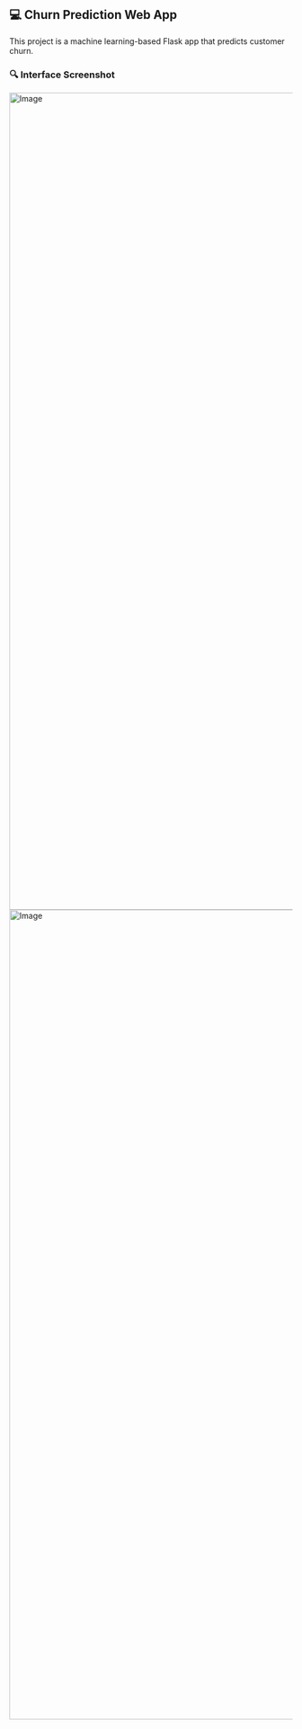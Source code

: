 ## 💻 Churn Prediction Web App

This project is a machine learning-based Flask app that predicts customer churn.

### 🔍 Interface Screenshot
<p float="left">
  <img width="1454" alt="Image" src="https://github.com/user-attachments/assets/d0c83263-abd5-45fc-9131-aaeca903e581" />
  <img width="1441" alt="Image" src="https://github.com/user-attachments/assets/07a1adf7-fca9-4cfd-b726-28c194395efc" />
</p>
